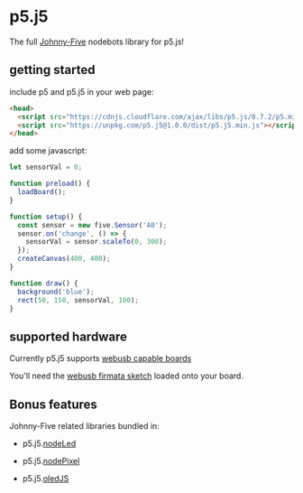 # p5.j5

The full [Johnny-Five](http://johnny-five.io/) nodebots library for p5.js!

## getting started

include p5 and p5.j5 in your web page:

```html
<head>
  <script src="https://cdnjs.cloudflare.com/ajax/libs/p5.js/0.7.2/p5.min.js"></script>
  <script src="https://unpkg.com/p5.j5@1.0.0/dist/p5.j5.min.js"></script>
</head>
```

add some javascript:

```javascript
let sensorVal = 0;

function preload() {
  loadBoard();
}

function setup() { 
  const sensor = new five.Sensor('A0');
  sensor.on('change', () => {
    sensorVal = sensor.scaleTo(0, 300);
  });
  createCanvas(400, 400);
} 

function draw() { 
  background('blue');
  rect(50, 150, sensorVal, 100);
}

```


## supported hardware

Currently p5.j5 supports [webusb capable boards](https://github.com/webusb/arduino#compatible-hardware)

You'll need the [webusb firmata sketch](https://github.com/monteslu/webusb-serial/tree/master/example) loaded onto your board.

## Bonus features

Johnny-Five related libraries bundled in:

* p5.j5.[nodeLed](https://github.com/louiemontes/node-led)

* p5.j5.[nodePixel](https://github.com/ajfisher/node-pixel)

* p5.j5.[oledJS](https://github.com/noopkat/oled-js)